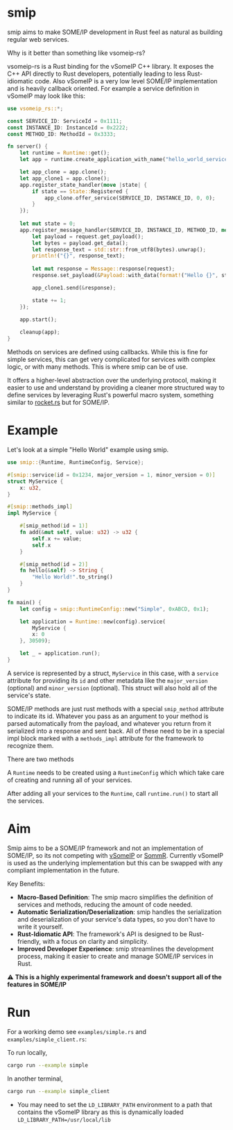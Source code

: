 # smip
smip aims to make SOME/IP development in Rust feel as natural as building regular web services.

Why is it better than something like vsomeip-rs?

vsomeip-rs is a Rust binding for the vSomeIP C++ library. It exposes the C++ API directly to Rust developers, potentially leading to less Rust-idiomatic code.
Also vSomeIP is a very low level SOME/IP implementation and is heavily callback oriented.
For example a service definition in vSomeIP may look like this:

```rust
use vsomeip_rs::*;

const SERVICE_ID: ServiceId = 0x1111;
const INSTANCE_ID: InstanceId = 0x2222;
const METHOD_ID: MethodId = 0x3333;

fn server() {
    let runtime = Runtime::get();
    let app = runtime.create_application_with_name("hello_world_service").expect("Failed to create server");

    let app_clone = app.clone();
    let app_clone1 = app.clone();
    app.register_state_handler(move |state| {
        if state == State::Registered {
            app_clone.offer_service(SERVICE_ID, INSTANCE_ID, 0, 0);
        }
    });
    
    let mut state = 0;
    app.register_message_handler(SERVICE_ID, INSTANCE_ID, METHOD_ID, move |request| {
        let payload = request.get_payload();
        let bytes = payload.get_data();
        let response_text = std::str::from_utf8(bytes).unwrap();
        println!("{}", response_text);
        
        let mut response = Message::response(request);
        response.set_payload(&Payload::with_data(format!("Hello {}", state).as_bytes()));

        app_clone1.send(&response);

        state += 1;
    });

    app.start();
    
    cleanup(app);
}
```
Methods on services are defined using callbacks. While this is fine for simple services, this can get very complicated for services with complex logic, or with many methods. This is where smip can be of use. 

It offers a higher-level abstraction over the underlying protocol, making it easier to use and understand by providing a cleaner more structured way to define services by leveraging Rust's powerful macro system, something similar to [rocket.rs](https://rocket.rs/) but for SOME/IP.

# Example
Let's look at a simple "Hello World" example using smip. 

```rust
use smip::{Runtime, RuntimeConfig, Service};

#[smip::service(id = 0x1234, major_version = 1, minor_version = 0)]
struct MyService {
    x: u32,
}

#[smip::methods_impl]
impl MyService {

    #[smip_method(id = 1)]
    fn add(&mut self, value: u32) -> u32 {
        self.x += value;
        self.x
    }

    #[smip_method(id = 2)]
    fn hello(&self) -> String {
        "Hello World!".to_string()
    }
}

fn main() {
    let config = smip::RuntimeConfig::new("Simple", 0xABCD, 0x1);

    let application = Runtime::new(config).service(
        MyService {
        x: 0
    }, 30509);

    let _ = application.run();
}
```

A service is represented by a struct, `MyService` in this case, with a `service` attribute for providing its `id` and other metadata like the `major_version` (optional) and `minor_version` (optional). This struct will also hold all of the service's state. 

SOME/IP methods are just rust methods with a special `smip_method` attribute to indicate its id. Whatever you pass as an argument to your method is parsed automatically from the payload, and whatever you return from it serialized into a response and sent back.
All of these need to be in a special impl block marked with a `methods_impl` attribute for the framework to recognize them. 

There are two methods

A `Runtime` needs to be created using a `RuntimeConfig` which which take care of creating and running all of your services.

After adding all your services to the `Runtime`, call `runtime.run()` to start all the services.

# Aim

Smip aims to be a SOME/IP framework and not an implementation of SOME/IP, so its not competing with [vSomeIP](https://github.com/COVESA/vsomeip) or [SommR](https://projects.eclipse.org/projects/automotive.sommr). Currently vSomeIP is used as the underlying implementation but this can be swapped with any compliant implementation in the future. 

Key Benefits:
* **Macro-Based Definition**: The smip macro simplifies the definition of services and methods, reducing the amount of code needed.
* **Automatic Serialization/Deserialization**: smip handles the serialization and deserialization of your service's data types, so you don't have to write it yourself.
* **Rust-Idiomatic API**: The framework's API is designed to be Rust-friendly, with a focus on clarity and simplicity.
* **Improved Developer Experience**: smip streamlines the development process, making it easier to create and manage SOME/IP services in Rust.


⚠️ **This is a highly experimental framework and doesn't support all of the features in SOME/IP**

# Run
For a working demo see `examples/simple.rs` and `examples/simple_client.rs`:

To run locally,
```bash
cargo run --example simple
```
In another terminal,
```bash
cargo run --example simple_client
```

- You may need to set the `LD_LIBRARY_PATH` environment to a path that contains the vSomeIP library as this is dynamically loaded `LD_LIBRARY_PATH=/usr/local/lib`
